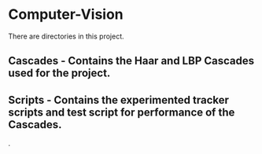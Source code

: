 # Computer-Vision

There are directories in this project.

## Cascades - Contains the Haar and LBP Cascades used for the project.
## Scripts - Contains the experimented tracker scripts and test script for performance of the Cascades. 

.
